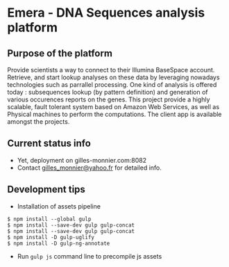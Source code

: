Emera - DNA Sequences analysis platform
====================

Purpose of the platform
---------------------

Provide scientists a way to connect to their Illumina BaseSpace account.
Retrieve, and start lookup analyses on these data by leveraging nowadays technologies such as parrallel processing. One kind of analysis is offered today : subsequences lookup (by pattern definition) and generation of various occurences reports on the genes. 
This project provide a highly scalable, fault tolerant system based on Amazon Web Services, as well as Physical machines to perform the computations. The client app is available amongst the projects.

Current status info
---------------------

+ Yet, deployment on gilles-monnier.com:8082
+ Contact gilles_monnier@yahoo.fr for detailed info.

Development tips
---------------------

+ Installation of assets pipeline
```
$ npm install --global gulp
$ npm install --save-dev gulp gulp-concat
$ npm install --save-dev gulp gulp-concat
$ npm install -D gulp-uglify
$ npm install -D gulp-ng-annotate
```

+ Run ```gulp js``` command line to precompile js assets